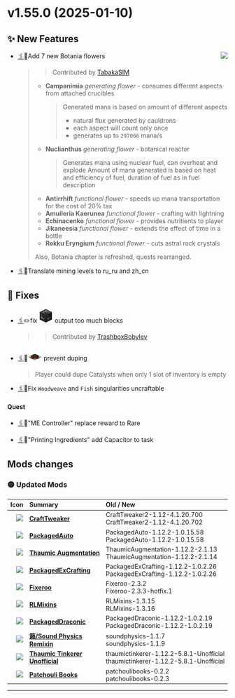 # v1.55.0 (2025-01-10)

## ✨ New Features

  > 
* <img src="https://i.imgur.com/FwMBA14.png" align=right> [🖇](https://github.com/Krutoy242/Enigmatica2Expert-Extended/commit/87b8b8b232486b1c8f14873add5ac6c060c2e9e0)💐Add 7 new Botania flowers
  > > Contributed by [TabakaSIM](78695622+TabakaSIM@users.noreply.github.com)
  >
  > - **Campanimia** *generating flower* - consumes different aspects from attached crucibles
  >   > Generated mana is based on amount of different aspects
  >   > - natural flux generated by cauldrons
  >   > - each aspect will count only once
  >   > - generates up to `297066` mana/s
  > - **Nuclianthus** *generating flower* - botanical reactor
  >   > Generates mana using nuclear fuel, can overheat and explode
  >   > Amount of mana generated is based on heat and efficiency of fuel, duration of fuel as in fuel description
  > - **Antirrhift** *functional flower* - speeds up mana transportation for the cost of 20% tax
  > - **Amuileria Kaerunea** *functional flower* - crafting with lightning
  > - **Echinacenko** *functional flower* - provides nutritients to player
  > - **Jikaneesia** *functional flower* - extends the effect of time in a bottle
  > - **Rokku Eryngium** *functional flower* - cuts astral rock crystals 
  > 
  > Also, Botania chapter is refreshed, quests rearranged.
* [🖇](https://github.com/Krutoy242/Enigmatica2Expert-Extended/commit/b4b112590b535bab259d4828138caae916b3cd3e)🎨Translate mining levels to ru_ru and zh_cn

## 🐛 Fixes

* [🖇](https://github.com/Krutoy242/Enigmatica2Expert-Extended/commit/425ab9dcbc97f9832d2172e9aabbb90b603324a5)✏️fix ![](https://github.com/Krutoy242/mc-icons/raw/master/i/immersiveengineering/metal_decoration0__5.png "Heavy Engineering Block") output too much blocks
  > > Contributed by [TrashboxBobylev](trashbox.bobylev@gmail.com)
  >
  > 
* [🖇](https://github.com/Krutoy242/Enigmatica2Expert-Extended/commit/6d7f5c35ef4d063f17628b31354e713d2721aaf5)🍱![](https://github.com/Krutoy242/mc-icons/raw/master/i/danknull/danknull_dock__0.png "/dank/null Docking Station") prevent duping
  > Player could dupe Catalysts when only 1 slot of inventory is empty
* [🖇](https://github.com/Krutoy242/Enigmatica2Expert-Extended/commit/80b68c3772e5097628300e9153b3aa402db1ce3f)🧯Fix `Woodweave` and `Fish` singularities uncraftable
  > 

#### Quest

* [🖇](https://github.com/Krutoy242/Enigmatica2Expert-Extended/commit/46c197cea7e417d0551b99bd71841dde26859e65)📖"ME Controller" replace reward to Rare
  > 
* [🖇](https://github.com/Krutoy242/Enigmatica2Expert-Extended/commit/c18d849e8d766bcf7a287b9fd64cb4bc90e2a030)📖"Printing Ingredients" add Capacitor to task
  > 

## Mods changes
### 🟡 Updated Mods

Icon | Summary | Old / New
----:|:--------|:---------
<img src="https://media.forgecdn.net/avatars/thumbnails/142/108/30/30/636546700830987709.png"            > |                           [**CraftTweaker**](https://www.curseforge.com/minecraft/mc-mods/crafttweaker)                | <nobr>CraftTweaker2-1.12-4.1.20.700</nobr><br><nobr>CraftTweaker2-1.12-4.1.20.702</nobr>
<img src="https://media.forgecdn.net/avatars/thumbnails/180/855/30/30/636796143936766724.png"            > |                           [**PackagedAuto**](https://www.curseforge.com/minecraft/mc-mods/packagedauto)                | <nobr>PackagedAuto-1.12.2-1.0.15.58</nobr><br><nobr>PackagedAuto-1.12.2-1.0.15.58</nobr>
<img src="https://media.forgecdn.net/avatars/thumbnails/289/63/30/30/637313892155541419.png"             > |                   [**Thaumic Augmentation**](https://www.curseforge.com/minecraft/mc-mods/thaumic-augmentation)        | <nobr>ThaumicAugmentation-1.12.2-2.1.13</nobr><br><nobr>ThaumicAugmentation-1.12.2-2.1.14</nobr>
<img src="https://media.forgecdn.net/avatars/thumbnails/205/161/30/30/636946414091294708.png"            > |                     [**PackagedExCrafting**](https://www.curseforge.com/minecraft/mc-mods/packagedexcrafting)          | <nobr>PackagedExCrafting-1.12.2-1.0.2.26</nobr><br><nobr>PackagedExCrafting-1.12.2-1.0.2.26</nobr>
<img src="https://media.forgecdn.net/avatars/thumbnails/782/581/30/30/638129648817875687.png"            > |                                [**Fixeroo**](https://www.curseforge.com/minecraft/mc-mods/xp-orb-clump)                | <nobr>Fixeroo-2.3.2</nobr><br><nobr>Fixeroo-2.3.3-hotfix.1</nobr>
<img src="https://media.forgecdn.net/avatars/thumbnails/648/528/30/30/638050129235150630.png"            > |                               [**RLMixins**](https://www.curseforge.com/minecraft/mc-mods/rlmixins)                    | <nobr>RLMixins-1.3.15</nobr><br><nobr>RLMixins-1.3.16</nobr>
<img src="https://media.forgecdn.net/avatars/thumbnails/785/360/30/30/638135438959255507.png"            > |                       [**PackagedDraconic**](https://www.curseforge.com/minecraft/mc-mods/packageddraconic)            | <nobr>PackagedDraconic-1.12.2-1.0.2.19</nobr><br><nobr>PackagedDraconic-1.12.2-1.0.2.19</nobr>
<img src="https://media.forgecdn.net/avatars/thumbnails/920/586/30/30/638384165625905095.png"            > |                [**籁/Sound Physics Remixin**](https://www.curseforge.com/minecraft/mc-mods/sound-physics-remixin)       | <nobr>soundphysics-1.1.7</nobr><br><nobr>soundphysics-1.1.9</nobr>
<img src="https://media.forgecdn.net/avatars/thumbnails/937/632/30/30/638416090890641368.png"            > |            [**Thaumic Tinkerer Unofficial**](https://www.curseforge.com/minecraft/mc-mods/thaumic-tinkerer-unofficial) | <nobr>thaumictinkerer-1.12.2-5.8.1-Unofficial</nobr><br><nobr>thaumictinkerer-1.12.2-5.8.1-Unofficial</nobr>
<img src="https://media.forgecdn.net/avatars/thumbnails/1111/53/30/30/638662497025737758.png"            > |                        [**Patchouli Books**](https://www.curseforge.com/minecraft/mc-mods/patchouli-books)             | <nobr>patchoulibooks-0.2.2</nobr><br><nobr>patchoulibooks-0.2.3</nobr>
-----------


